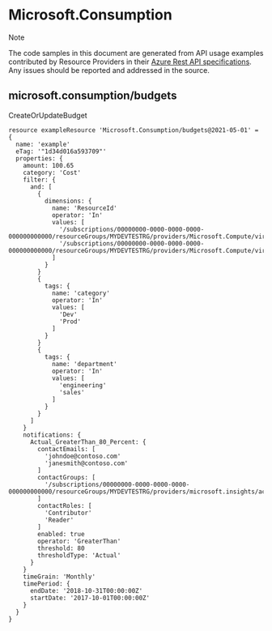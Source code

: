 # Microsoft.Consumption
  
> [!NOTE]
> The code samples in this document are generated from API usage examples contributed by Resource Providers in their [Azure Rest API specifications](https://github.com/Azure/azure-rest-api-specs). Any issues should be reported and addressed in the source.


## microsoft.consumption/budgets

CreateOrUpdateBudget
```bicep
resource exampleResource 'Microsoft.Consumption/budgets@2021-05-01' = {
  name: 'example'
  eTag: '"1d34d016a593709"'
  properties: {
    amount: 100.65
    category: 'Cost'
    filter: {
      and: [
        {
          dimensions: {
            name: 'ResourceId'
            operator: 'In'
            values: [
              '/subscriptions/00000000-0000-0000-0000-000000000000/resourceGroups/MYDEVTESTRG/providers/Microsoft.Compute/virtualMachines/MSVM2'
              '/subscriptions/00000000-0000-0000-0000-000000000000/resourceGroups/MYDEVTESTRG/providers/Microsoft.Compute/virtualMachines/platformcloudplatformGeneric1'
            ]
          }
        }
        {
          tags: {
            name: 'category'
            operator: 'In'
            values: [
              'Dev'
              'Prod'
            ]
          }
        }
        {
          tags: {
            name: 'department'
            operator: 'In'
            values: [
              'engineering'
              'sales'
            ]
          }
        }
      ]
    }
    notifications: {
      Actual_GreaterThan_80_Percent: {
        contactEmails: [
          'johndoe@contoso.com'
          'janesmith@contoso.com'
        ]
        contactGroups: [
          '/subscriptions/00000000-0000-0000-0000-000000000000/resourceGroups/MYDEVTESTRG/providers/microsoft.insights/actionGroups/SampleActionGroup'
        ]
        contactRoles: [
          'Contributor'
          'Reader'
        ]
        enabled: true
        operator: 'GreaterThan'
        threshold: 80
        thresholdType: 'Actual'
      }
    }
    timeGrain: 'Monthly'
    timePeriod: {
      endDate: '2018-10-31T00:00:00Z'
      startDate: '2017-10-01T00:00:00Z'
    }
  }
}
```

